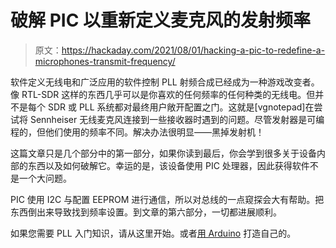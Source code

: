 # 破解 PIC 以重新定义麦克风的发射频率

> 原文：<https://hackaday.com/2021/08/01/hacking-a-pic-to-redefine-a-microphones-transmit-frequency/>

软件定义无线电和广泛应用的软件控制 PLL 射频合成已经成为一种游戏改变者。像 RTL-SDR 这样的东西几乎可以是你喜欢的任何频率的任何种类的无线电。但并不是每个 SDR 或 PLL 系统都对最终用户敞开配置之门。这就是[vgnotepad]在尝试将 Sennheiser 无线麦克风连接到一些接收器时遇到的问题。尽管发射器是可编程的，但他们使用的频率不同。解决办法很明显——黑掉发射机！

这篇文章只是几个部分中的第一部分，如果你读到最后，你会学到很多关于设备内部的东西以及如何破解它。幸运的是，该设备使用 PIC 处理器，因此获得软件不是一个大问题。

PIC 使用 I2C 与配置 EEPROM 进行通信，所以对总线的一点窥探会大有帮助。把东西倒出来导致找到频率设置。到文章的第六部分，一切都进展顺利。

如果您需要 PLL 入门知识，请从这里开始。或者[用 Arduino](https://hackaday.com/2020/05/23/an-arduino-as-a-pll/) 打造自己的。